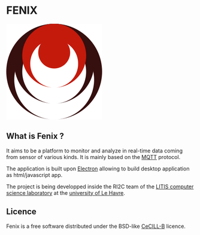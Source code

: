 # FENIX

![](docs/logo.png)

## What is Fenix ?

It aims to be a platform to monitor and analyze in real-time data coming from sensor of various kinds. It is mainly based on the [MQTT](http://mqtt.org) protocol.

The application is built upon [Electron](http://electron.atom.io/) allowing to build desktop application as html/javascript app.

The project is being developped inside the RI2C team of the [LITIS computer science laboratory](http://www.litislab.fr) at the [university of Le Havre](http://www.univ-lehavre.fr).

## Licence

Fenix is a free software distributed under the BSD-like [CeCILL-B](http://www.cecill.info) licence.
